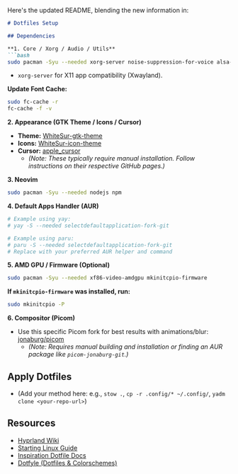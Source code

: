 Here's the updated README, blending the new information in:

```markdown
# Dotfiles Setup

## Dependencies

**1. Core / Xorg / Audio / Utils**
```bash
sudo pacman -Syu --needed xorg-server noise-suppression-for-voice alsa-firmware python-pynvim topgrade ttf-symbola ttf-dejavu noto-fonts-emoji ttf-jetbrains-mono-nerd ttf-cascadia-code-nerd
```
*   `xorg-server` for X11 app compatibility (Xwayland).

**Update Font Cache:**
```bash
sudo fc-cache -r
fc-cache -f -v
```

**2. Appearance (GTK Theme / Icons / Cursor)**
*   **Theme:** [WhiteSur-gtk-theme](https://github.com/vinceliuice/WhiteSur-gtk-theme)
*   **Icons:** [WhiteSur-icon-theme](https://github.com/vinceliuice/WhiteSur-icon-theme)
*   **Cursor:** [apple_cursor](https://github.com/ful1e5/apple_cursor)
    *   *(Note: These typically require manual installation. Follow instructions on their respective GitHub pages.)*

**3. Neovim**
```bash
sudo pacman -Syu --needed nodejs npm
```

**4. Default Apps Handler (AUR)**
```bash
# Example using yay:
# yay -S --needed selectdefaultapplication-fork-git

# Example using paru:
# paru -S --needed selectdefaultapplication-fork-git
# Replace with your preferred AUR helper and command
```

**5. AMD GPU / Firmware (Optional)**
```bash
sudo pacman -Syu --needed xf86-video-amdgpu mkinitcpio-firmware
```
**If `mkinitcpio-firmware` was installed, run:**
```bash
sudo mkinitcpio -P
```

**6. Compositor (Picom)**
*   Use this specific Picom fork for best results with animations/blur: [jonaburg/picom](https://github.com/jonaburg/picom?tab=readme-ov-file)
    *   *(Note: Requires manual building and installation or finding an AUR package like `picom-jonaburg-git`.)*

## Apply Dotfiles

*   (Add your method here: e.g., `stow .`, `cp -r .config/* ~/.config/`, `yadm clone <your-repo-url>`)

## Resources

*   [Hyprland Wiki](https://wiki.hyprland.org/)
*   [Starting Linux Guide](https://rlw.pages.dev/)
*   [Inspiration Dotfile Docs](https://dotfiles-docs.vercel.app/)
*   [Dotfyle (Dotfiles & Colorschemes)](https://dotfyle.com/)
```

